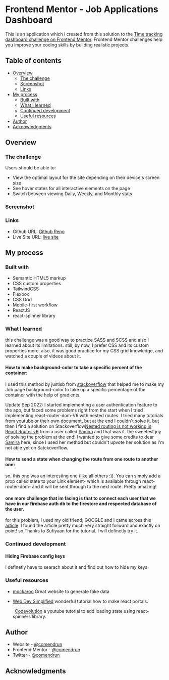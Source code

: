 # Frontend Mentor - Job Applications Dashboard

This is an application which i created from this solution to the [Time tracking dashboard challenge on Frontend Mentor](https://www.frontendmentor.io/challenges/time-tracking-dashboard-UIQ7167Jw). Frontend Mentor challenges help you improve your coding skills by building realistic projects.

## Table of contents

- [Overview](#overview)
  - [The challenge](#the-challenge)
  - [Screenshot](#screenshot)
  - [Links](#links)
- [My process](#my-process)
  - [Built with](#built-with)
  - [What I learned](#what-i-learned)
  - [Continued development](#continued-development)
  - [Useful resources](#useful-resources)
- [Author](#author)
- [Acknowledgments](#acknowledgments)

## Overview

### The challenge

Users should be able to:

- View the optimal layout for the site depending on their device's screen size
- See hover states for all interactive elements on the page
- Switch between viewing Daily, Weekly, and Monthly stats

### Screenshot

### Links

- Github URL: [Github Repo](https://github.com/comendrun/applied-jobs-dashboard)
- Live Site URL: [live site](https://comendrun.com/applied-jobs-dashboard/)

## My process

### Built with

- Semantic HTML5 markup
- CSS custom properties
- TailwindCSS
- Flexbox
- CSS Grid
- Mobile-first workflow
- ReactJS
- react-spinner library

### What I learned

this challenge was a good way to practice SASS and SCSS and also I learned about its limitations. still, by now, I prefer CSS and its custom properties more.
also, it was good practice for my CSS grid knowledge, and watched a couple of videos about it.

#### How to make background-color to take a specific percent of the container:

I used this method by justisb from [stackoverflow](https://stackoverflow.com/questions/8541081/css-set-a-background-color-which-is-50-of-the-width-of-the-window) that helped me to make my Job page background-color to take up a specific percentage of the container with the help of gradients.

Update Sep 2022:
I started implementing a user authentication feature to the app, but faced some problems right from the start when I tried implementing react-router-dom-V6 with nested routes.
I tried many tutorials from youtube or their own document, but at the end I couldn't solve it. but then I find a solution on Stackoverflow[Nested routing is not working in React Router v6](https://stackoverflow.com/questions/64291991/nested-routing-is-not-working-in-react-router-v6) from a user called [Samira](https://stackoverflow.com/users/12902108/samira) and that was it. the sweetest joy of solving the problem at the end! I wanted to give some credits to dear [Samira](https://stackoverflow.com/users/12902108/samira) here, since I used her method but couldn't upvote her solution as I'm not able yet on Satckoverflow.

#### How to send a state when changing the route from one route to another one:

so, this one was an interesting one (like all others :)). You can simply add a prop called state to your Link element- which is available through react-router-dom- and it will be sent through to the next route. Pretty amazing!

#### one more challenge that im facing is that to connect each user that we have in our firebase auth db to the firestore and respected database of the user.

for this problem, I used my old friend, GOOGLE and I came across this [article](https://javascript.plainenglish.io/firebase-authentication-with-firestore-database-78e6e4f348c6). I found the article pretty much very straight forward and exactly on point! so Thanks to Sufiyaan for the tutorial. I will definetly try it.

### Continued development

#### Hiding Firebase config keys
I definetly have to searach about it and find out how to hide my keys.

<!-- I hope I can write a more concise and also shorter code for this kind of application, it's not that hard, and also it was tricky because I tried to DRY as much as I can but in the end, I could do what I wanted to. for example i don't know yet how to replace an addressed directory of an array with our state

```js
const directory = data.timeframes.daily.current;
```

for example, I wanted to change the directory when our state changes and just replace "daily" with our new state. but I wasn't able to do that yet. hopefully ill find another way around it. -->

### Useful resources

- [mockaroo](https://www.mockaroo.com/)
  Great website to generate fake data

- [Web Dev Simplified](https://www.youtube.com/watch?v=LyLa7dU5tp8&t=547s)
  wonderful tutorial how to make react portals.

  -[Codevolution](https://www.youtube.com/watch?v=T0i0zHyryrs)
  a youtube tutorial to add loading state using react-spinners library.

## Author

- Website - [@comendrun](https://github.com/comendrun)
- Frontend Mentor - [@comendrun](https://www.frontendmentor.io/profile/comendrun)
- Twitter - [@comendrun](https://twitter.com/comendrun)

## Acknowledgments
